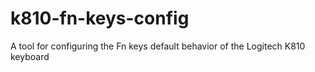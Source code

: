 # k810-fn-keys-config
A tool for configuring the Fn keys default behavior of the Logitech K810 keyboard
